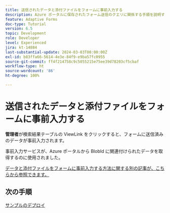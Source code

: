 ```yaml
---
title: 送信されたデータと添付ファイルをフォームに事前入力する
description: Azure ポータルに保存されたフォーム送信のクエリに関係する手順を説明するマルチパートチュートリアル
feature: Adaptive Forms
doc-type: Tutorial
version: 6.5
topic: Development
role: Developer
level: Experienced
jira: kt-14884
last-substantial-update: 2024-03-03T00:00:00Z
exl-id: b83ffa66-5614-4e3e-84f9-e9ba57fc0955
source-git-commit: ff4f214758c9c5055215e75ee39d78203cf5cbaf
workflow-type: ht
source-wordcount: '86'
ht-degree: 100%

---
```


# 送信されたデータと添付ファイルをフォームに事前入力する

**管理者**&#x200B;が検索結果テーブルの ViewLink をクリックすると、フォームに送信済みのデータが事前入力されます。

事前入力サービスが、Azure ポータルから BlobId に関連付けられたデータを取得するのに使用されました。

[データと添付ファイルをフォームに事前入力する方法に関する別の記事が、こちらから参照できます。](https://experienceleague.adobe.com/docs/experience-manager-learn/forms/prefill-form-with-data-attachments/introduction.html?lang=ja)

## 次の手順

[サンプルのデプロイ](./part5.md)
